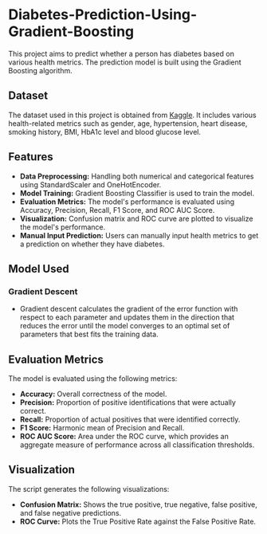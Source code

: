 # Diabetes-Prediction-Using-Gradient-Boosting

This project aims to predict whether a person has diabetes based on various health metrics. The prediction model is built using the Gradient Boosting algorithm. 

## Dataset

The dataset used in this project is obtained from [Kaggle](https://www.kaggle.com/datasets/iammustafatz/diabetes-prediction-dataset/data).  It includes various health-related metrics such as gender, age, hypertension, heart disease, smoking history, BMI, HbA1c level and blood glucose level.

## Features

- **Data Preprocessing:** Handling both numerical and categorical features using StandardScaler and OneHotEncoder.
- **Model Training:** Gradient Boosting Classifier is used to train the model.
- **Evaluation Metrics:** The model's performance is evaluated using Accuracy, Precision, Recall, F1 Score, and ROC AUC Score.
- **Visualization:** Confusion matrix and ROC curve are plotted to visualize the model's performance.
- **Manual Input Prediction:** Users can manually input health metrics to get a prediction on whether they have diabetes.

## Model Used
### Gradient Descent
- Gradient descent calculates the gradient of the error function with respect to each parameter and updates them in the direction that reduces the error  until the model converges to an optimal set of parameters that best fits the training data.

## Evaluation Metrics

The model is evaluated using the following metrics:
- **Accuracy:** Overall correctness of the model.
- **Precision:** Proportion of positive identifications that were actually correct.
- **Recall:** Proportion of actual positives that were identified correctly.
- **F1 Score:** Harmonic mean of Precision and Recall.
- **ROC AUC Score:** Area under the ROC curve, which provides an aggregate measure of performance across all classification thresholds.

## Visualization

The script generates the following visualizations:
- **Confusion Matrix:** Shows the true positive, true negative, false positive, and false negative predictions.
- **ROC Curve:** Plots the True Positive Rate against the False Positive Rate.
